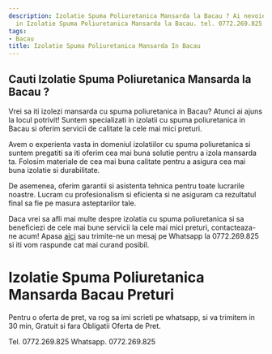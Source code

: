 ```yaml
---
description: Izolatie Spuma Poliuretanica Mansarda la Bacau ? Ai nevoie de un profesionist
  in Izolatie Spuma Poliuretanica Mansarda la Bacau. tel. 0772.269.825
tags:
- Bacau
title: Izolatie Spuma Poliuretanica Mansarda In Bacau
---
```



## Cauti Izolatie Spuma Poliuretanica Mansarda la Bacau ?


Vrei sa iti izolezi mansarda cu spuma poliuretanica in Bacau? Atunci ai ajuns la locul potrivit! Suntem specializati in izolatii cu spuma poliuretanica in Bacau si oferim servicii de calitate la cele mai mici preturi.

Avem o experienta vasta in domeniul izolatiilor cu spuma poliuretanica si suntem pregatiti sa iti oferim cea mai buna solutie pentru a izola mansarda ta. Folosim materiale de cea mai buna calitate pentru a asigura cea mai buna izolatie si durabilitate.

De asemenea, oferim garantii si asistenta tehnica pentru toate lucrarile noastre. Lucram cu profesionalism si eficienta si ne asiguram ca rezultatul final sa fie pe masura asteptarilor tale.

Daca vrei sa afli mai multe despre izolatia cu spuma poliuretanica si sa beneficiezi de cele mai bune servicii la cele mai mici preturi, contacteaza-ne acum! Apasa <a href="linkul">aici</a> sau trimite-ne un mesaj pe Whatsapp la 0772.269.825 si iti vom raspunde cat mai curand posibil.

# Izolatie Spuma Poliuretanica Mansarda Bacau Preturi
Pentru o oferta de pret, va rog sa imi scrieti pe whatsapp, si va trimitem in 30 min, Gratuit si fara Obligatii Oferta de Pret.

Tel. 0772.269.825
Whatsapp. 0772.269.825